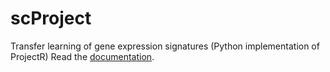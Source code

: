 # scProject
Transfer learning of gene expression signatures (Python implementation of ProjectR)
Read the [documentation](https://scproject.readthedocs.io/en/master/).
